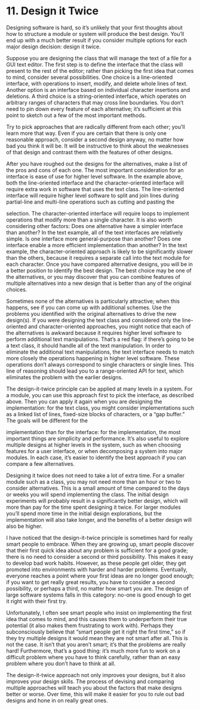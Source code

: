 # 11.  Design it Twice

Designing software is hard, so it’s unlikely that your first thoughts about
how to structure a module or system will produce the best design. You’ll
end up with a much better result if you consider multiple options for each
major design decision: design it twice.

Suppose you are designing the class that will manage the text of a file
for a GUI text editor. The first step is to define the interface that the class
will present to the rest of the editor; rather than picking the first idea that
comes to mind, consider several possibilities. One choice is a line-oriented
interface, with operations to insert, modify, and delete whole lines of text.
Another option is an interface based on individual character insertions and
deletions. A third choice is a string-oriented interface, which operates on
arbitrary ranges of characters that may cross line boundaries. You don’t
need to pin down every feature of each alternative; it’s sufficient at this
point to sketch out a few of the most important methods.

Try to pick approaches that are radically different from each other;
you’ll learn more that way. Even if you are certain that there is only one
reasonable approach, consider a second design anyway, no matter how bad
you think it will be. It will be instructive to think about the weaknesses of
that design and contrast them with the features of other designs.

After you have roughed out the designs for the alternatives, make a list
of the pros and cons of each one. The most important consideration for an
interface is ease of use for higher level software. In the example above,
both the line-oriented interface and the character-oriented interface will
require extra work in software that uses the text class. The line-oriented
interface will require higher level software to split and join lines during
partial-line and multi-line operations such as cutting and pasting the


selection. The character-oriented interface will require loops to implement
operations that modify more than a single character. It is also worth
considering other factors:
Does one alternative have a simpler interface than another? In the text
example, all of the text interfaces are relatively simple.
Is one interface more general-purpose than another?
Does one interface enable a more efficient implementation than
another? In the text example, the character-oriented approach is
likely to be significantly slower than the others, because it requires a
separate call into the text module for each character.
Once you have compared alternative designs, you will be in a better
position to identify the best design. The best choice may be one of the
alternatives, or you may discover that you can combine features of
multiple alternatives into a new design that is better than any of the
original choices.

Sometimes none of the alternatives is particularly attractive; when this
happens, see if you can come up with additional schemes. Use the
problems you identified with the original alternatives to drive the new
design(s). If you were designing the text class and considered only the
line-oriented and character-oriented approaches, you might notice that
each of the alternatives is awkward because it requires higher level
software to perform additional text manipulations. That’s a red flag: if
there’s going to be a text class, it should handle all of the text
manipulation. In order to eliminate the additional text manipulations, the
text interface needs to match more closely the operations happening in
higher level software. These operations don’t always correspond to single
characters or single lines. This line of reasoning should lead you to a
range-oriented API for text, which eliminates the problem with the earlier
designs.

The design-it-twice principle can be applied at many levels in a
system. For a module, you can use this approach first to pick the interface,
as described above. Then you can apply it again when you are designing
the implementation: for the text class, you might consider
implementations such as a linked list of lines, fixed-size blocks of
characters, or a “gap buffer.” The goals will be different for the


implementation than for the interface: for the implementation, the most
important things are simplicity and performance. It’s also useful to
explore multiple designs at higher levels in the system, such as when
choosing features for a user interface, or when decomposing a system into
major modules. In each case, it’s easier to identify the best approach if you
can compare a few alternatives.

Designing it twice does not need to take a lot of extra time. For a
smaller module such as a class, you may not need more than an hour or
two to consider alternatives. This is a small amount of time compared to
the days or weeks you will spend implementing the class. The initial
design experiments will probably result in a significantly better design,
which will more than pay for the time spent designing it twice. For larger
modules you’ll spend more time in the initial design explorations, but the
implementation will also take longer, and the benefits of a better design
will also be higher.

I have noticed that the design-it-twice principle is sometimes hard for
really smart people to embrace. When they are growing up, smart people
discover that their first quick idea about any problem is sufficient for a
good grade; there is no need to consider a second or third possibility. This
makes it easy to develop bad work habits. However, as these people get
older, they get promoted into environments with harder and harder
problems. Eventually, everyone reaches a point where your first ideas are
no longer good enough; if you want to get really great results, you have to
consider a second possibility, or perhaps a third, no matter how smart you
are. The design of large software systems falls in this category: no-one is
good enough to get it right with their first try.

Unfortunately, I often see smart people who insist on implementing the
first idea that comes to mind, and this causes them to underperform their
true potential (it also makes them frustrating to work with). Perhaps they
subconsciously believe that “smart people get it right the first time,” so if
they try multiple designs it would mean they are not smart after all. This is
not the case. It isn’t that you aren’t smart; it’s that the problems are really
hard! Furthermore, that’s a good thing: it’s much more fun to work on a
difficult problem where you have to think carefully, rather than an easy
problem where you don’t have to think at all.


The design-it-twice approach not only improves your designs, but it
also improves your design skills. The process of devising and comparing
multiple approaches will teach you about the factors that make designs
better or worse. Over time, this will make it easier for you to rule out bad
designs and hone in on really great ones.
